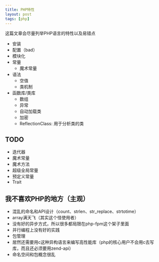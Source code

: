 ```yaml
---
title: PHP特性
layout: post
tags: [php]
---
```


这篇文章会尽量列举PHP语言的特性以及易错点

* 安装
* 配置（bad）
* 模块化
* 常量
    * 魔术常量
* 语法
    * 空值
    * 类机制
* 函数库/类库
    * 数组
    * 异常
    * 自动加载类
    * 加密
    * ReflectionClass: 用于分析类的类

## TODO

* 迭代器
* 魔术常量
* 魔术方法
* 超级全局常量
* 预定义常量
* Trait

## 我不喜欢PHP的地方（主观）

* 混乱的命名和API设计（count、strlen、str_replace、strtotime）
* array满天飞（其实这个怪使用者）
* 没有好的异步方式，所以很多都局限在php-fpm这个架子里面
* 并行编程上没有好的实践
* 包管理
* 居然还需要用c这种异构语言来编写高性能库（php的核心用户不会用c去写库，而且还必须要用zend-api）
* 命名空间和包概念很乱